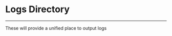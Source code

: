 # Logs Directory
-------------------------------------------------------
These will provide a unified place to output logs
